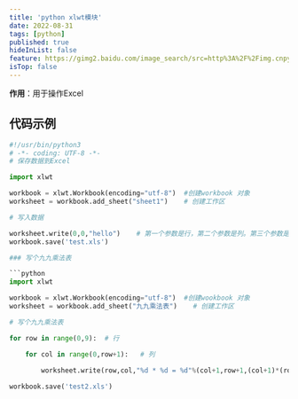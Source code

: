 ```yaml
---
title: 'python xlwt模块'
date: 2022-08-31
tags: [python]
published: true
hideInList: false
feature: https://gimg2.baidu.com/image_search/src=http%3A%2F%2Fimg.cnpython.com%2Fmedia%2Findex%2Ft1.png&refer=http%3A%2F%2Fimg.cnpython.com&app=2002&size=f9999,10000&q=a80&n=0&g=0n&fmt=auto?sec=1666101121&t=c8d943c088b543522c769b286a8a4d8d
isTop: false
---
```


**作用**：用于操作Excel

<!--more-->


## 代码示例

```python
#!/usr/bin/python3
# -*- coding: UTF-8 -*-
# 保存数据到Excel

import xlwt

workbook = xlwt.Workbook(encoding="utf-8")  #创建workbook 对象
worksheet = workbook.add_sheet("sheet1")    # 创建工作区

# 写入数据

worksheet.write(0,0,"hello")    # 第一个参数是行，第二个参数是列。第三个参数是内容
workbook.save('test.xls')

### 写个九九乘法表

```python
import xlwt

workbook = xlwt.Workbook(encoding="utf-8")  #创建wookbook 对象
worksheet = workbook.add_sheet("九九乘法表")    # 创建工作区

# 写个九九乘法表

for row in range(0,9):  # 行

    for col in range(0,row+1):   # 列
      
        worksheet.write(row,col,"%d * %d = %d"%(col+1,row+1,(col+1)*(row+1)))

workbook.save('test2.xls')